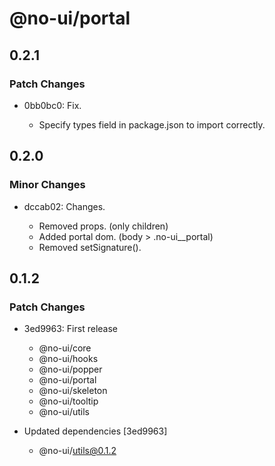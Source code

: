 # @no-ui/portal

## 0.2.1

### Patch Changes

- 0bb0bc0: Fix.

  - Specify types field in package.json to import correctly.

## 0.2.0

### Minor Changes

- dccab02: Changes.

  - Removed props. (only children)
  - Added portal dom. (body > .no-ui\_\_portal)
  - Removed setSignature().

## 0.1.2

### Patch Changes

- 3ed9963: First release

  - @no-ui/core
  - @no-ui/hooks
  - @no-ui/popper
  - @no-ui/portal
  - @no-ui/skeleton
  - @no-ui/tooltip
  - @no-ui/utils

- Updated dependencies [3ed9963]
  - @no-ui/utils@0.1.2
